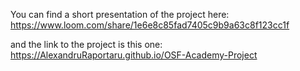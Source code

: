 You can find a short presentation of the project here: 
https://www.loom.com/share/1e6e8c85fad7405c9b9a63c8f123cc1f

and the link to the project is this one:
https://AlexandruRaportaru.github.io/OSF-Academy-Project
